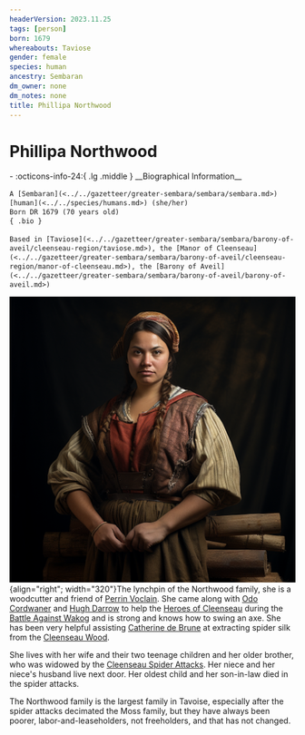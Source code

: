 ```yaml
---
headerVersion: 2023.11.25
tags: [person]
born: 1679
whereabouts: Taviose
gender: female
species: human
ancestry: Sembaran
dm_owner: none
dm_notes: none
title: Phillipa Northwood
---
```

# Phillipa Northwood
<div class="grid cards ext-narrow-margin ext-one-column" markdown>
- :octicons-info-24:{ .lg .middle } __Biographical Information__

    A [Sembaran](<../../gazetteer/greater-sembara/sembara/sembara.md>) [human](<../../species/humans.md>) (she/her)  
    Born DR 1679 (70 years old)  
    { .bio }

    Based in [Taviose](<../../gazetteer/greater-sembara/sembara/barony-of-aveil/cleenseau-region/taviose.md>), the [Manor of Cleenseau](<../../gazetteer/greater-sembara/sembara/barony-of-aveil/cleenseau-region/manor-of-cleenseau.md>), the [Barony of Aveil](<../../gazetteer/greater-sembara/sembara/barony-of-aveil/barony-of-aveil.md>)
</div>


![Phillipa Northwood](../../assets/phillipa-northwood.png){align="right"; width="320"}The lynchpin of the Northwood family, she is a woodcutter and friend of [Perrin Voclain](<./perrin-voclain.md>). She came along with [Odo Cordwaner](<./odo-cordwaner.md>) and [Hugh Darrow](<./hugh-darrow.md>) to help the [Heroes of Cleenseau](<../pcs/cleenseau/heroes-of-cleenseau.md>) during the [Battle Against Wakog](<../../events/1700s/1719/12/battle-against-wakog.md>) and is strong and knows how to swing an axe. She has been very helpful assisting [Catherine de Brune](<./catherine-de-brune.md>) at extracting spider silk from the [Cleenseau Wood](<../../gazetteer/greater-sembara/sembara/barony-of-aveil/cleenseau-region/cleenseau-wood.md>).

She lives with her wife and their two teenage children and her older brother, who was widowed by the [Cleenseau Spider Attacks](<../../events/1700s/1719/10/cleenseau-spider-attacks.md>). Her niece and her niece's husband live next door. Her oldest child and her son-in-law died in the spider attacks. 

The Northwood family is the largest family in Tavoise, especially after the spider attacks decimated the Moss family, but they have always been poorer, labor-and-leaseholders, not freeholders, and that has not changed.